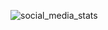 ![social_media_stats](https://github.com/md-asif-ar89/Social_Media_Stats/assets/145151334/ff6a900a-5966-4fe7-ad0c-de61bb253cd6)


